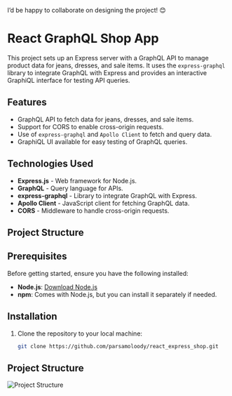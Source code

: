 I’d be happy to collaborate on designing the project! 😊
# React GraphQL Shop App

This project sets up an Express server with a GraphQL API to manage product data for jeans, dresses, and sale items. It uses the `express-graphql` library to integrate GraphQL with Express and provides an interactive GraphiQL interface for testing API queries.

## Features

- GraphQL API to fetch data for jeans, dresses, and sale items.
- Support for CORS to enable cross-origin requests.
- Use of `express-graphql` and `Apollo Client` to fetch and query data.
- GraphiQL UI available for easy testing of GraphQL queries.

## Technologies Used

- **Express.js** - Web framework for Node.js.
- **GraphQL** - Query language for APIs.
- **express-graphql** - Library to integrate GraphQL with Express.
- **Apollo Client** - JavaScript client for fetching GraphQL data.
- **CORS** - Middleware to handle cross-origin requests.

## Project Structure


## Prerequisites

Before getting started, ensure you have the following installed:

- **Node.js**: [Download Node.js](https://nodejs.org/)
- **npm**: Comes with Node.js, but you can install it separately if needed.

## Installation

1. Clone the repository to your local machine:

   ```bash
   git clone https://github.com/parsamoloody/react_express_shop.git

## Project Structure

![Project Structure](https://miro.medium.com/v2/resize:fit:828/format:webp/1*0qgOXFyFbtHLfeoBH5KhUg.jpeg)
